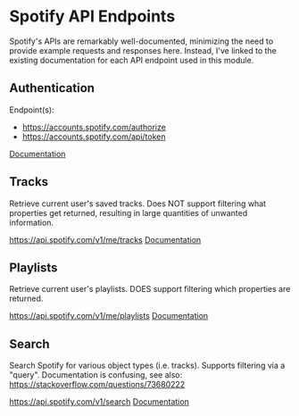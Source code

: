 # Spotify API Endpoints

Spotify's APIs are remarkably well-documented, minimizing the need to provide
example requests and responses here. Instead, I've linked to the existing
documentation for each API endpoint used in this module.

## Authentication

Endpoint(s): 
- https://accounts.spotify.com/authorize
- https://accounts.spotify.com/api/token

[Documentation](https://developer.spotify.com/documentation/web-api/tutorials/code-pkce-flow)

## Tracks

Retrieve current user's saved tracks. Does NOT support filtering what properties
get returned, resulting in large quantities of unwanted information.

https://api.spotify.com/v1/me/tracks
[Documentation](https://developer.spotify.com/documentation/web-api/reference/get-users-saved-tracks)

## Playlists

Retrieve current user's playlists. DOES support filtering which properties are
returned.

https://api.spotify.com/v1/me/playlists
[Documentation](https://developer.spotify.com/documentation/web-api/reference/get-a-list-of-current-users-playlists)

## Search

Search Spotify for various object types (i.e. tracks). Supports filtering via a
"query". Documentation is confusing, see also:
https://stackoverflow.com/questions/73680222

https://api.spotify.com/v1/search
[Documentation](https://developer.spotify.com/documentation/web-api/reference/search)